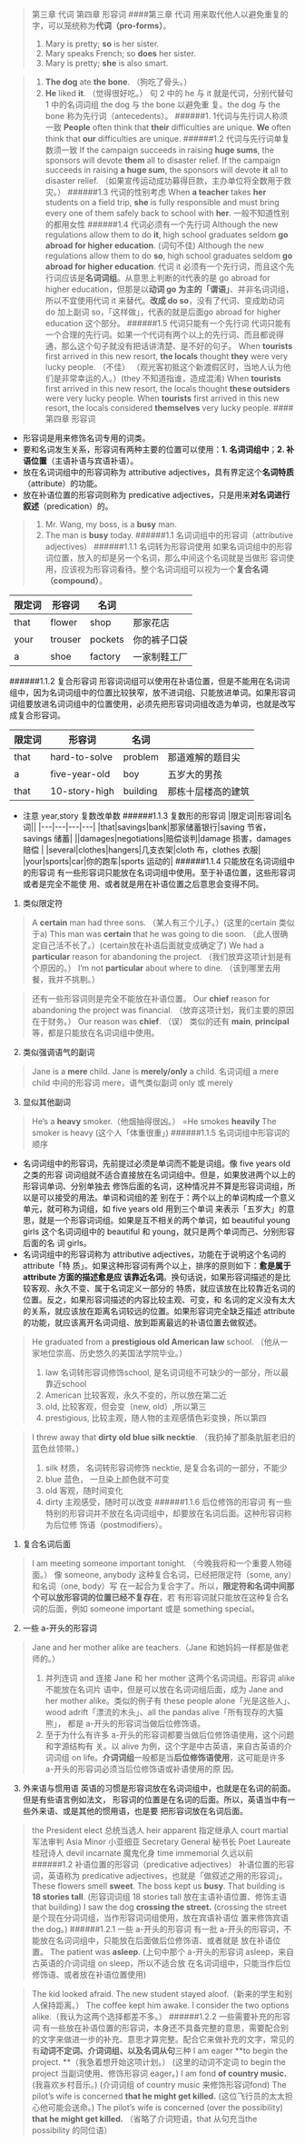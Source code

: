 >第三章 代词 
第四章 形容词
####第三章 代词 
用来取代他人以避免重复的字，可以笼统称为**代词（pro-forms）**。
>1. Mary is pretty; **so** is her sister.
>2. Mary speaks French; so **does** her sister.
>3. Mary is pretty; **she** is also smart.

>1. **The dog** ate **the bone**.
（狗吃了骨头。）
>2. **He** liked **it**.
（觉得很好吃。）
>句 2 中的 he 与 it 就是代词，分别代替句 1 中的名词词组 the dog 与 the bone 以避免重 复。the dog 与 the bone 称为先行词（antecedents）。
######1. 1代词与先行词人称须一致
>**People** often think that **their** difficulties are unique.
>**We** often think that **our** difficulties are unique.
######1.2 代词与先行词单复数须一致
>If the campaign succeeds in raising **huge sums**, the sponsors will devote **them** all to disaster relief.
>If the campaign succeeds in raising **a huge sum**, the sponsors will devote **it** all to disaster relief.
（如果宣传运动成功募得巨款，主办单位将全数用于救灾。）
######1.3 代词的性别考虑
>When **a teacher** takes **her** students on a field trip, **she** is fully responsible and must bring every one of them safely back to school with **her**.
一般不知道性别的都用女性
######1.4 代词必须有一个先行词
>Although the new regulations allow them to do **it**, high school graduates seldom **go abroad for higher education**.  (词句不佳)
>Although the new regulations allow them to do **so**, high school graduates seldom **go abroad for higher education**.
代词 it 必须有一个先行词，而且这个先行词应该是**名词词组**。从意思上判断的it代表的是 go abroad for higher education，但那是以**动词 go 为主的「谓语」**、并非名词词组，所以不宜使用代词 it 来替代。**改成 do so**，没有了代词、变成助动词 do 加上副词 so，「这样做」，代表的就是后面go abroad for higher education 这个部分。
######1.5 代词只能有一个先行词
代词只能有一个合理的先行词。如果一个代词有两个以上的先行词、而且都说得通，那么这个句子就没有把话讲清楚、是不好的句子。
>When **tourists** first arrived in this new resort, **the locals** thought **they** were very lucky people. （不佳）
（观光客初抵这个新渡假区时，当地人认为他们是非常幸运的人。）(they 不知道指谁，造成混淆)
When **tourists** first arrived in this new resort, the locals thought **these outsiders** were very lucky people.
When **tourists** first arrived in this new resort, the locals considered **themselves** very lucky people.
####第四章 形容词
- 形容词是用来修饰名词专用的词类。
- 要和名词发生关系，形容词有两种主要的位置可以使用：**1. 名词词组中**；**2. 补语位置**（主语补语与宾语补语）。
- 放在名词词组中的形容词称为 attributive adjectives，具有界定这个**名词特质**（attribute）的功能。
- 放在补语位置的形容词则称为 predicative adjectives，只是用来**对名词进行叙述**（predication）的。
>1. Mr. Wang, my boss, is a **busy** man.
>2. The man is **busy** today.
######1.1 名词词组中的形容词（attributive adjectives）
######1.1.1 名词转为形容词使用
如果名词词组中的形容词位置，放入的却是另一个名词，那么中间这个名词就是当做形 容词使用，应该视为形容词看待。整个名词词组可以视为一个**复合名词（compound）**。

|限定词|形容词|名词||
|---|---|---|---|
|that|flower|shop|那家花店|
|your|trouser|pockets|你的裤子口袋|
|a|shoe|factory|一家制鞋工厂|
######1.1.2 复合形容词
形容词词组可以使用在补语位置，但是不能用在名词词组中，因为名词词组中的位置比较狭窄，放不进词组、只能放进单词。如果形容词词组要放进名词词组中的位置使用，必须先把形容词词组改造为单词，也就是改写成复合形容词。

|限定词|形容词|名词||
|---|---|---|---|
|that|hard-to-solve|problem|那道难解的题目尖|
|a|five-year-old|boy|五岁大的男孩|
|that|10-story-high|building|那栋十层楼高的建筑|
- 注意 year,story 复数改单数
######1.1.3 复数形的形容词
|限定词|形容词|名词||
|---|---|---|---|
|that|savings|bank|那家储蓄银行|saving 节省，savings 储蓄|
||damages|negotiations|赔偿谈判|damage 损害，damages 赔偿 |
|several|clothes|hangers|几支衣架|cloth 布，clothes 衣服|
|your|sports|car|你的跑车|sports 运动的|
######1.1.4 只能放在名词词组中的形容词
有一些形容词只能放在名词词组中使用。至于补语位置，这些形容词或者是完全不能使 用、或者就是用在补语位置之后意思会变得不同。
1. 类似限定符
>A **certain** man had three sons.
（某人有三个儿子。）(这里的certain 类似于a)
>This man was **certain** that he was going to die soon.
（此人很确定自己活不长了。）(certain放在补语后面就变成确定了)
>We had a **particular** reason for abandoning the project.
（我们放弃这项计划是有个原因的。）
>I’m not **particular** about where to dine.
（该到哪里去用餐，我并不挑剔。）

>还有一些形容词则是完全不能放在补语位置。
Our **chief** reason for abandoning the project was financial.
（放弃这项计划，我们主要的原因在于财务。）
Our reason was **chief**. （误）
类似的还有 **main**, **principal** 等，都是只能放在名词词组中使用。
2. 类似强调语气的副词
>Jane is a **mere** child. 
>Jane is **merely/only** a child.
名词词组 a mere child 中间的形容词 mere，语气类似副词 only 或 merely
3. 显似其他副词
>He’s a **heavy** smoker.（他烟抽得很凶。） =He smokes **heavily**
The smoker is heavy (这个人「体重很重」)
######1.1.5 名词词组中形容词的顺序
- 名词词组中的形容词，先前提过必须是单词而不能是词组。像 five years old 之类的形容 词词组就不适合直接放在名词词组中。但是，如果放进两个以上的形容词单词、分别单独去 修饰后面的名词，这种情况并不算是形容词词组，所以是可以接受的用法。单词和词组的差 别在于：两个以上的单词构成一个意义单元，就可称为词组，如 five years old 用到三个单词 来表示「五岁大」的意思，就是一个形容词词组。如果是互不相关的两个单词，如 beautiful young girls 这个名词词组中的 beautiful 和 young，就只是两个单词而己、分别形容后面的名 词 girls。
- 名词词组中的形容词称为 attributive adjectives，功能在于说明这个名词的 attribute「特 质」。如果这种形容词有两个以上，排序的原则如下：**愈是属于 attribute 方面的描述愈是应 该靠近名词**。换句话说，如果形容词描述的是比较客观、永久不变、属于名词定义一部分的 特质，就应该放在比较靠近名词的位置。反之，如果形容词描述的内容比较主观、可变，和 名词的定义没有太大的关系，就应该放在距离名词较远的位置。如果形容词完全缺乏描述 attribute 的功能，就应该离开名词词组、放到距离最远的补语位置去做叙述。
>He graduated from a **prestigious old American law** school.
（他从一家地位崇高、历史悠久的美国法学院毕业。）
>1. law 名词转形容词修饰school, 是名词词组不可缺少的一部分，所以最靠近school
>2. American 比较客观，永久不变的，所以放在第二近
>3. old, 比较客观，但会变（new, old）,所以第三
>4. prestigious, 比较主观，随人物的主观感情色彩变换，所以第四

>I threw away that **dirty old blue silk necktie**.
（我扔掉了那条肮脏老旧的蓝色丝领带。）
>1. silk 材质， 名词转形容词修饰 necktie, 是复合名词的一部分，不能少
>2. blue 蓝色， 一旦染上颜色就不可变
>3. old 客观，随时间变化
>4. dirty 主观感受，随时可以改变
######1.1.6 后位修饰的形容词
有一些特别的形容词并不放在名词词组中，却要放在名词后面。这种形容词称为后位修 饰语（postmodifiers）。
1. 复合名词后面
>I am meeting someone important tonight.
（今晚我将和一个重要人物碰面。）
像 someone, anybody 这种复合名词，已经把限定符（some, any）和名词（one, body）写 在一起合为复合字了。所以，**限定符和名词中间那个可以放形容词的位置已经不复存在**，若 有形容词就只能放在这种复合名词的后面，例如 someone important 或是 something special。
2. 一些 a-开头的形容词
>Jane and her mother alike are teachers.（Jane 和她妈妈一样都是做老师的。）
>1. 并列连词 and 连接 Jane 和 her mother 这两个名词词组。形容词 alike 不能放在名词片 语中，但是可以放在名词词组后面，成为 Jane and her mother alike。类似的例子有 these people alone「光是这些人」、wood adrift「漂流的木头」、all the pandas alive「所有现存的大猫熊」， 都是 a-开头的形容词当做后位修饰语。
>2. 至于为什么有许多 a-开头的形容词都要当做后位修饰语使用，这个问题和字源结构有 关。以 alive 为例，这个字是中古英语，来自古英语的介词词组 on life。**介词词组**一般都是当**后位修饰语使用**，这可能是许多 a-开头的形容词必须当后位修饰语或补语使用的原 因。
3. 外来语与惯用语
英语的习惯是形容词放在名词词组中，也就是在名词的前面。但是有些语言例如法文， 形容词的位置是在名词的后面。所以，英语当中有一些外来语、或是其他的惯用语，也是要 把形容词放在名词后面。
>the President elect 总统当选人
heir apparent 指定继承人
court martial 军法审判
Asia Minor 小亚细亚
Secretary General 秘书长
Poet Laureate 桂冠诗人
devil incarnate 魔鬼化身
time immemorial 久远以前
######1.2 补语位置的形容词（predicative adjectives）
补语位置的形容词，英语称为 predicative adjectives，也就是「做叙述之用的形容词」。
>These flowers smell **sweet**.
>The boss kept us **busy**.
>That building is **18 stories tall**. 
(形容词词组 18 stories tall 放在主语补语位置、修饰主语 that building)
>I saw the dog **crossing the street.**
>(crossing the street 是个现在分词词组，当作形容词词组使用，放在宾语补语位 置来修饰宾语 the dog。)
######1.2.1 一些 a-开头的形容词
有一批 a-开头的形容词，不能放在名词词组中，只能放在后面做后位修饰语、或者就是 放在补语位置。
>The patient was **asleep**.
>(上句中那个 a-开头的形容词 asleep，来自古英语的介词词组 on sleep，所以不适合放 在名词词组中，只能当作后位修饰语、或者放在补语位置使用)

>The kid looked afraid.
>The new student stayed aloof.（新来的学生和别人保持距离。）
>The coffee kept him awake.
>I consider the two options alike.（我认为这两个选择都差不多。）
######1.2.2  一些需要补充的形容词
有一些放在补语位置的形容词，本身还不具备完整的意思，需要配合别的文字来做进一步的补充、意思才算完整。配合它来做补充的文字，常见的有**动词不定词、介词词组、以及名词从句**三种
>I am eager **to begin the project. **（我急着想开始这项计划。）
(这里的动词不定词 to begin the project 当副词使用、修饰形容词 eager。)
>I am fond **of country music.** (我喜欢乡村音乐。)
(介词词组 of country music 来修饰形容词fond)
>The pilot’s wife is concerned **that he might get killed.**
(这位飞行员的太太担心他可能会送命。)
> The pilot’s wife is concerned (over the possibility) **that he might get killed.**
（省略了介词短语，that 从句充当the possibility 的同位语）
